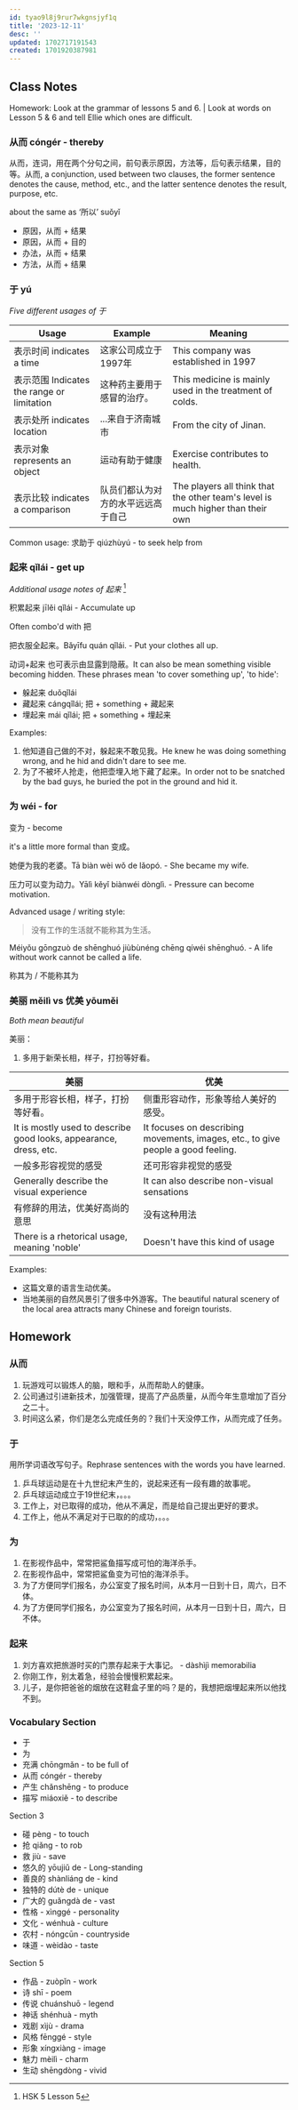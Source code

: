 ```yaml
---
id: tyao9l8j9rur7wkgnsjyf1q
title: '2023-12-11'
desc: ''
updated: 1702717191543
created: 1701920387981
---
```


## Class Notes

Homework: Look at the grammar of lessons 5 and 6. | Look at words on Lesson 5 & 6 and tell Ellie which ones are difficult.

### 从而 cóngér - thereby

从而，连词，用在两个分句之间，前句表示原因，方法等，后句表示结果，目的等。从而, a conjunction, used between two clauses, the former sentence denotes the cause, method, etc., and the latter sentence denotes the result, purpose, etc.

about the same as ‘所以’ suǒyǐ

- 原因，从而 + 结果
- 原因，从而 + 目的
- 办法，从而 + 结果
- 方法，从而 + 结果

### 于 yú

_Five different usages of 于_

|Usage|Example|Meaning|
|---|---|---|
|表示时间 indicates a time|这家公司成立于1997年|This company was established in 1997|
|表示范围 Indicates the range or limitation|这种药主要用于感冒的治疗。|This medicine is mainly used in the treatment of colds.|
|表示处所 indicates location|...来自于济南城市|From the city of Jinan.|
|表示对象 represents an object|运动有助于健康|Exercise contributes to health.|
|表示比较 indicates a comparison|队员们都认为对方的水平远远高于自己|The players all think that the other team's level is much higher than their own|

Common usage: 求助于 qiúzhùyú - to seek help from

### 起来 qǐlái - get up

_Additional usage notes of 起来_ [^HSK]

积累起来 jīlěi qǐlái - Accumulate up

Often combo'd with 把

把衣服全起来。Bǎyīfu quán qǐlái. - Put your clothes all up.

动词+起来 也可表示由显露到隐蔽。It can also be mean something visible becoming hidden. These phrases mean 'to cover something up', 'to hide':

- 躲起来 duǒqǐlái
- 藏起来 cángqǐlái; 把 + something + 藏起来
- 埋起来 mái qǐlái; 把 + something + 埋起来

Examples:

1. 他知道自己做的不对，躲起来不敢见我。He knew he was doing something wrong, and he hid and didn't dare to see me.
2. 为了不被坏人抢走，他把壶埋入地下藏了起来。In order not to be snatched by the bad guys, he buried the pot in the ground and hid it.

### 为 wéi - for

变为 - become

it's a little more formal than 变成。

她便为我的老婆。Tā biàn wèi wǒ de lǎopó. - She became my wife.

压力可以变为动力。Yālì kěyǐ biànwéi dònglì. - Pressure can become motivation.

Advanced usage / writing style:

> 没有工作的生活就不能称其为生活。

Méiyǒu gōngzuò de shēnghuó jiùbùnéng chēng qíwéi shēnghuó. - A life without work cannot be called a life.

称其为 / 不能称其为

### 美丽 měilì vs 优美 yōuměi

_Both mean beautiful_

美丽：

1. 多用于新荣长相，样子，打扮等好看。

|美丽|优美|
|---|---|
|多用于形容长相，样子，打扮等好看。|侧重形容动作，形象等给人美好的感受。|
|It is mostly used to describe good looks, appearance, dress, etc.|It focuses on describing movements, images, etc., to give people a good feeling.|
|一般多形容视觉的感受|还可形容非视觉的感受|
|Generally describe the visual experience|It can also describe non-visual sensations|
|有修辞的用法，优美好高尚的意思|没有这种用法|
|There is a rhetorical usage, m​eaning 'noble'|Doesn't have this kind of usage|

Examples:

- 这篇文章的语言生动优美。
- 当地美丽的自然风景引了很多中外游客。The beautiful natural scenery of the local area attracts many Chinese and foreign tourists.

## Homework

### 从而

1. 玩游戏可以锻炼人的脑，眼和手，从而帮助人的健康。
2. 公司通过引进新技术，加强管理，提高了产品质量，从而今年生意增加了百分之二十。
3. 时间这么紧，你们是怎么完成任务的？我们十天没停工作，从而完成了任务。

### 于

用所学词语改写句子。Rephrase sentences with the words you have learned.

1. 乒乓球运动是在十九世纪末产生的，说起来还有一段有趣的故事呢。
2. 乒乓球运动成立于19世纪末，。。。
3. 工作上，对已取得的成功，他从不满足，而是给自己提出更好的要求。
4. 工作上，他从不满足对于已取的的成功，。。。

### 为

1. 在影视作品中，常常把鲨鱼描写成可怕的海洋杀手。
2. 在影视作品中，常常把鲨鱼变为可怕的海洋杀手。
3. 为了方便同学们报名，办公室变了报名时间，从本月一日到十日，周六，日不体。
4. 为了方便同学们报名，办公室变为了报名时间，从本月一日到十日，周六，日不体。

### 起来

1. 刘方喜欢把旅游时买的门票存起来于大事记。 - dàshìjì memorabilia
2. 你刚工作，别太着急，经验会慢慢积累起来。
3. 儿子，是你把爸爸的烟放在这鞋盒子里的吗？是的，我想把烟埋起来所以他找不到。

### Vocabulary Section

- 于
- 为
- 充满 chōngmǎn - to be full of
- 从而 cóngér - thereby
- 产生 chǎnshēng - to produce
- 描写 miáoxiě - to describe

Section 3

- 碰 pèng - to touch
- 抢 qiǎng - to rob
- 救 jiù - save
- 悠久的 yōujiǔ de - Long-standing
- 善良的 shànliáng de - kind
- 独特的 dútè de - unique
- 广大的 guǎngdà de - vast
- 性格 - xìnggé - personality
- 文化 - wénhuà - culture
- 农村 - nóngcūn - countryside
- 味道 - wèidào - taste

Section 5

- 作品 - zuòpǐn - work
- 诗 shī - poem
- 传说 chuánshuō - legend
- 神话 shénhuà - myth
- 戏剧 xìjù - drama
- 风格 fēnggé - style
- 形象 xíngxiàng - image
- 魅力 mèilì - charm
- 生动 shēngdòng - vivid

[^HSK]:HSK 5 Lesson 5